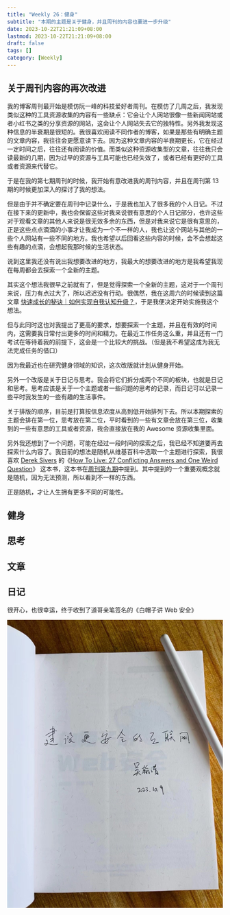 ```yaml
---
title: "Weekly 26：健身"
subtitle: "本期的主题是关于健身，并且周刊的内容也要进一步升级"
date: 2023-10-22T21:21:09+08:00
lastmod: 2023-10-22T21:21:09+08:00
draft: false
tags: []
category: [Weekly]
---
```


## 关于周刊内容的再次改进

我的博客周刊最开始是模仿阮一峰的科技爱好者周刊。在模仿了几周之后，我发现类似这种的工具资源收集的内容有一些缺点：它会让个人网站很像一些新闻网站或者小红书之类的分享资源的网站，这会让个人网站失去它的独特性。另外我发现这种信息的半衰期是很短的。我很喜欢阅读不同作者的博客，如果是那些有明确主题的文章内容，我往往会更愿意读下去。因为这种文章内容的半衰期更长，它在经过一定时间之后，往往还有阅读的价值。而类似这种资源收集型的文章，往往我只会读最新的几期，因为过早的资源与工具可能也已经失效了，或者已经有更好的工具或者资源来代替它。

于是在我的第七期周刊的时候，我开始有意改进我的周刊内容，并且在周刊第 13 期的时候更加深入的探讨了我的想法。

但是由于并不确定要在周刊中记录什么，于是我也加入了很多我的个人日记。不过在接下来的更新中，我也会保留这些对我来说很有意思的个人日记部分，也许这些对于观看文章的其他人来说是很无效多余的东西，但是对我来说它是很有意思的，正是这些点点滴滴的小事才让我成为一个不一样的人，我也让这个网站与其他的一些个人网站有一些不同的地方。我也希望以后回看这些内容的时候，会不会想起这些有趣的点滴，会想起我那时候的生活状态。

说到这里我还没有说出我想要改进的地方，我最大的想要改进的地方是我希望我现在每周都会去探索一个全新的主题。

其实这个想法我很早之前就有了，但是觉得探索一个全新的主题，这对于一个周刊来说，压力有点过大了，所以迟迟没有行动。很偶然，我在这周六的时候读到这篇文章 [快速成长的秘诀｜如何实现自我认知升级？](https://mp.weixin.qq.com/s?__biz=MzIzOTU0NTQ0MA==&mid=2247534559&idx=1&sn=f3bd4c5a73050036713909c2724c3869&chksm=e92a7ad0de5df3c6bce469bb250a784bd79a5ee5e111999bd2314056dba29f39e27609637581&scene=21#wechat_redirect)，于是我便决定开始实施我这个想法。

但与此同时这也对我提出了更高的要求，想要探索一个主题，并且在有效的时间内，这需要我日常付出更多的时间和精力。在最近工作任务这么重，并且还有一门考试在等待着我的前提下，这会是一个比较大的挑战。（但是我不希望这成为我无法完成任务的借口）

因为我最近也在研究健身领域的知识，这次改版就计划从健身开始。

另外一个改版是关于日记与思考。我会将它们拆分成两个不同的板块，也就是日记和思考。思考应该是关于一个主题或者一些问题的思考的记录，而日记可以记录一些平时我发生的一些有趣的生活事件。

关于排版的顺序，目前是打算按信息浓度从高到低开始排列下去。所以本期探索的主题会排在第一位，思考放在第二位，平时看到的一些有文章会放在第三位，收集到的一些有意思的工具或者资源，我会直接放在我的 Awesome 资源收集里面。

另外我还想到了一个问题，可能在经过一段时间的探索之后，我已经不知道要再去探索什么内容了。我目前的想法是随机从维基百科中选取一个主题进行探索，我很喜欢  [Derek Sivers](https://sive.rs/) 的《[How To Live: 27 Conflicting Answers and One Weird Question](https://sive.rs/h)》 这本书，这本书在[周刊第九期](https://huyixi.com/zh/posts/weekly-9/)中提到。其中提到的一个重要观概念就是随机，因为无法预测，所以看到不一样的东西。

正是随机，才让人生拥有更多不同的可能性。

## 健身

## 思考

## 文章

## 日记

很开心，也很幸运，终于收到了道哥亲笔签名的《白帽子讲 Web 安全》

![daoge](https://raw.githubusercontent.com/huyixi/Pics/main/uPic/IMG_5975.JPG)